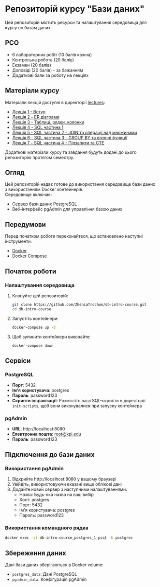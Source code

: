 # Репозиторій курсу "Бази даних"

Цей репозиторій містить ресурси та налаштування середовища для курсу по базам даних.

## PCO

- 6 лабораторних робіт (10 балів кожна)
- Контрольна робота (20 балів)
- Екзамен (20 балів)
- Доповіді (20 балів) - за бажанням
- Додаткові бали за роботу на лекціях

## Матеріали курсу

Матеріали лекцій доступні в директорії [lectures](lectures/):

- [Лекція 1 - Вступ](lectures/1%20-%20intro)
- [Лекція 2 - ER діаграми](lectures/2%20-%20ER%20diagrams)
- [Лекція 3 - Таблиці, рядки, колонки](lectures/3%20-%20Tables,%20rows,%20columns)
- [Лекція 4 - SQL частина 1](lectures/4%20-%20DML%20basics)
- [Лекція 5 - SQL частина 2 - JOIN та операції над множинами](lectures/5%20-%20JOINs%20and%20set%20operations)
- [Лекція 6 - SQL частина 3 - GROUP BY та віконні функції](lectures/6%20-%20GROUP%20BY%20and%20window%20functions)
- [Лекція 7 - SQL частина 4 - Підзапити та CTE](lectures/7%20-%20Subqueries%20and%20CTE)

Додаткові матеріали курсу та завдання будуть додані до цього репозиторію протягом семестру.

## Огляд

Цей репозиторій надає готове до використання середовище бази даних з використанням Docker контейнерів.  
Середовище включає:

- Сервер бази даних PostgreSQL
- Веб-інтерфейс pgAdmin для управління базою даних

## Передумови

Перед початком роботи переконайтеся, що встановлено наступні інструменти:

- [Docker](https://www.docker.com/get-started)
- [Docker Compose](https://docs.docker.com/compose/install/)

## Початок роботи

### Налаштування середовища

1. Клонуйте цей репозиторій:
   ```bash
   git clone https://github.com/ZheniaTrochun/db-intro-course.git
   cd db-intro-course
   ```

2. Запустіть контейнери:
   ```bash
   docker-compose up -d
   ```

3. Щоб зупинити контейнери виконайте:
   ```bash
   docker-compose down
   ```

## Сервіси

### PostgreSQL

- **Порт**: 5432
- **Ім'я користувача**: postgres
- **Пароль**: password123
- **Скрипти ініціалізації**: Розмістіть ваші SQL-скрипти в директорії `init-scripts`, щоб вони виконувалися при запуску контейнера

### pgAdmin

- **URL**: http://localhost:8080
- **Електронна пошта**: root@kpi.edu
- **Пароль**: password123

## Підключення до бази даних

### Використання pgAdmin

1. Відкрийте http://localhost:8080 у вашому браузері
2. Увійдіть, використовуючи вказані вище облікові дані
3. Додайте новий сервер з наступними налаштуваннями:
   - Назва: Будь-яка назва на ваш вибір
   - Хост: postgres
   - Порт: 5432
   - Ім'я користувача: postgres
   - Пароль: password123

### Використання командного рядка

```bash
docker exec -it db-intro-course_postgres_1 psql -U postgres
```

## Збереження даних

Дані бази даних зберігаються в Docker volume:
- `postgres_data`: Дані PostgreSQL
- `pgadmin_data`: Конфігурація pgAdmin
